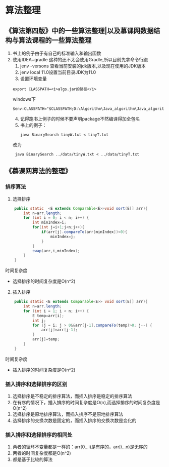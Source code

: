 # 算法整理
## 《算法第四版》中的一些算法整理|以及慕课网数据结构与算法课程的一些算法整理
1. 书上的例子由于有自己的标准输入和输出函数
2. 使用IDEA+gradle 这种的还不太会使用Gradle,所以目前先拿命令行跑
   1. jenv -versons 查看当前安装的jdk版本,以及现在使用的JDK版本
   2. jenv local 11.0设置当前目录JDK为11.0
   3.  设置环境变量
      ```shell
      export CLASSPATH=<i>algs.jar的路径</i>
      ```
   windows下
    ```shell
    $env:CLASSPATH="$CLASSPATH;D:\Algorithm\Java_algorithm\Java_algorithm\app\lib\algs4.jar"
    ```
   4. 记得跑书上例子的时候不要声明package不然编译得加全包名
   5. 书上的例子： 
       ```shell
       java BinarySearch tinyW.txt < tinyT.txt
       ```
    改为
    ```shell
     java BinarySearch ../data/tinyW.txt < ../data/tinyT.txt
     ```
     
## 《慕课网算法的整理》
### 排序算法
1. 选择排序
```java
    public static  <E extends Comparable<E>>void sort(E[] arr){
        int n=arr.length;
        for (int i = 0; i < n; i++) {
            int minIndex=i;
            for(int j=i+1;j<n;j++){
                if(arr[j].compareTo(arr[minIndex])<0){
                    minIndex=j;
                }
            }
            swap(arr,i,minIndex);
        }
    }
```
时间复杂度
- 选择排序的时间复杂度是O(n^2)
2. 插入排序
```java
    public static <E extends Comparable<E>> void sort(E[] arr){
        int n=arr.length;
        for (int i = 1; i < n; i++) {
            E temp=arr[i];
            int j;
            for (j = i; j > 0&&arr[j-1].compareTo(temp)>0; j--) {
                arr[j]=arr[j-1];
            }
            arr[j]=temp;
        }
    }
```
时间复杂度
- 插入排序的时间复杂度是O(n^2)

### 插入排序和选择排序的区别
1. 选择排序是不稳定的排序算法，而插入排序是稳定的排序算法
2. 在有序的情况下，插入排序的时间复杂度是O(n),而选择排序的时间复杂度是O(n^2)
3. 选择排序是原地排序算法，而插入排序不是原地排序算法
4. 选择排序的交换次数是固定的，而插入排序的交换次数是变化的
### 插入排序和选择排序的相同处
1. 两者的循环不变量都是一样的：arr[0...i)是有序的，arr[i...n)是无序的
2. 两者的时间复杂度都是O(n^2)
3. 都是基于比较的算法